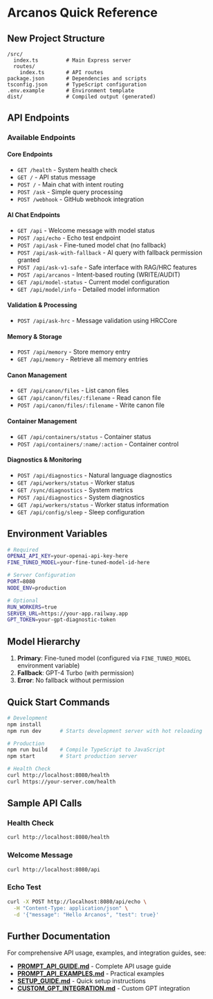 # Arcanos Quick Reference

## New Project Structure

```
/src/
  index.ts         # Main Express server
  routes/
    index.ts       # API routes
package.json       # Dependencies and scripts  
tsconfig.json      # TypeScript configuration
.env.example       # Environment template
dist/              # Compiled output (generated)
```

## API Endpoints

### Available Endpoints

#### Core Endpoints
- `GET /health` - System health check
- `GET /` - API status message
- `POST /` - Main chat with intent routing
- `POST /ask` - Simple query processing
- `POST /webhook` - GitHub webhook integration

#### AI Chat Endpoints
- `GET /api` - Welcome message with model status
- `POST /api/echo` - Echo test endpoint
- `POST /api/ask` - Fine-tuned model chat (no fallback)
- `POST /api/ask-with-fallback` - AI query with fallback permission granted
- `POST /api/ask-v1-safe` - Safe interface with RAG/HRC features
- `POST /api/arcanos` - Intent-based routing (WRITE/AUDIT)
- `GET /api/model-status` - Current model configuration
- `GET /api/model/info` - Detailed model information

#### Validation & Processing
- `POST /api/ask-hrc` - Message validation using HRCCore

#### Memory & Storage
- `POST /api/memory` - Store memory entry
- `GET /api/memory` - Retrieve all memory entries

#### Canon Management
- `GET /api/canon/files` - List canon files
- `GET /api/canon/files/:filename` - Read canon file
- `POST /api/canon/files/:filename` - Write canon file

#### Container Management
- `GET /api/containers/status` - Container status
- `POST /api/containers/:name/:action` - Container control

#### Diagnostics & Monitoring
- `POST /api/diagnostics` - Natural language diagnostics
- `GET /api/workers/status` - Worker status
- `GET /sync/diagnostics` - System metrics
- `POST /api/diagnostics` - System diagnostics
- `GET /api/workers/status` - Worker status information
- `GET /api/config/sleep` - Sleep configuration

## Environment Variables

```bash
# Required
OPENAI_API_KEY=your-openai-api-key-here
FINE_TUNED_MODEL=your-fine-tuned-model-id-here

# Server Configuration
PORT=8080
NODE_ENV=production

# Optional
RUN_WORKERS=true
SERVER_URL=https://your-app.railway.app
GPT_TOKEN=your-gpt-diagnostic-token
```

## Model Hierarchy

1. **Primary**: Fine-tuned model (configured via `FINE_TUNED_MODEL` environment variable)
2. **Fallback**: GPT-4 Turbo (with permission)
3. **Error**: No fallback without permission

## Quick Start Commands

```bash
# Development
npm install
npm run dev      # Starts development server with hot reloading

# Production
npm run build    # Compile TypeScript to JavaScript
npm start        # Start production server

# Health Check
curl http://localhost:8080/health
curl https://your-server.com/health
```

## Sample API Calls

### Health Check
```bash
curl http://localhost:8080/health
```

### Welcome Message
```bash
curl http://localhost:8080/api
```

### Echo Test
```bash
curl -X POST http://localhost:8080/api/echo \
  -H "Content-Type: application/json" \
  -d '{"message": "Hello Arcanos", "test": true}'
```

## Further Documentation

For comprehensive API usage, examples, and integration guides, see:

- **[PROMPT_API_GUIDE.md](./PROMPT_API_GUIDE.md)** - Complete API usage guide
- **[PROMPT_API_EXAMPLES.md](./PROMPT_API_EXAMPLES.md)** - Practical examples
- **[SETUP_GUIDE.md](./SETUP_GUIDE.md)** - Quick setup instructions
- **[CUSTOM_GPT_INTEGRATION.md](./CUSTOM_GPT_INTEGRATION.md)** - Custom GPT integration